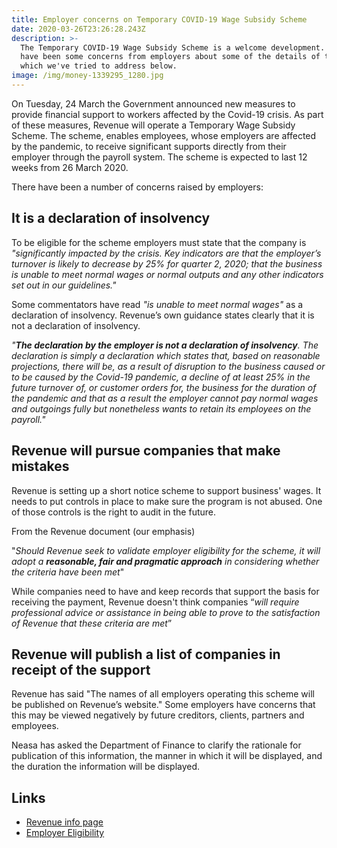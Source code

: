 ```yaml
---
title: Employer concerns on Temporary COVID-19 Wage Subsidy Scheme
date: 2020-03-26T23:26:28.243Z
description: >-
  The Temporary COVID-19 Wage Subsidy Scheme is a welcome development. There
  have been some concerns from employers about some of the details of the scheme
  which we've tried to address below.
image: /img/money-1339295_1280.jpg
---
```

On Tuesday, 24 March the Government announced new measures to provide financial support to workers affected by the Covid-19 crisis. As part of these measures, Revenue will operate a Temporary Wage Subsidy Scheme. The scheme, enables employees, whose employers are affected by the pandemic, to receive significant supports directly from their employer through the payroll system. The scheme is expected to last 12 weeks from 26 March 2020.

There have been a number of concerns raised by employers:

## It is a declaration of insolvency

To be eligible for the scheme employers must state that the company is _"significantly impacted by the crisis. Key indicators are that the employer’s turnover is likely to decrease by 25% for quarter 2, 2020; that the business is unable to meet normal wages or normal outputs and any other indicators set out in our guidelines."_

Some commentators have read _"is unable to meet normal wages"_ as a declaration of insolvency. Revenue’s own guidance states clearly that it is not a declaration of insolvency.

_"**The declaration by the employer is not a declaration of insolvency**. The declaration is simply a declaration which states that, based on reasonable projections, there will be, as a result of disruption to the business caused or to be caused by the Covid-19 pandemic, a decline of at least 25% in the future turnover of, or customer orders for, the business for the duration of the pandemic and that as a result the employer cannot pay normal wages and outgoings fully but nonetheless wants to retain its employees on the payroll."_

## Revenue will pursue companies that make mistakes

Revenue is setting up a short notice scheme to support business' wages. It needs to put controls in place to make sure the program is not abused. One of those controls is the right to audit in the future.

From the Revenue document (our emphasis)

"_Should Revenue seek to validate employer eligibility for the scheme, it will adopt a **reasonable, fair and pragmatic approach** in considering whether the criteria have been met_"

While companies need to have and keep records that support the basis for receiving the payment, Revenue doesn't think companies “_will require professional advice or assistance in being able to prove to the satisfaction of Revenue that these criteria are met_”

## Revenue will publish a list of companies in receipt of the support

Revenue has said "The names of all employers operating this scheme will be published on Revenue’s website." Some employers have concerns that this may be viewed negatively by future creditors, clients, partners and employees.

Neasa has asked the Department of Finance to clarify the rationale for publication of this information, the manner in which it will be displayed, and the duration the information will be displayed.

## Links

* [Revenue info page](https://www.revenue.ie/en/corporate/communications/covid19/temporary-covid-19-wage-subsidy-scheme.aspx)
* [Employer Eligibility](<COVID-19 Temporary Wage Subsidy Scheme -Employer Eligibility and Supporting Proofs>)
